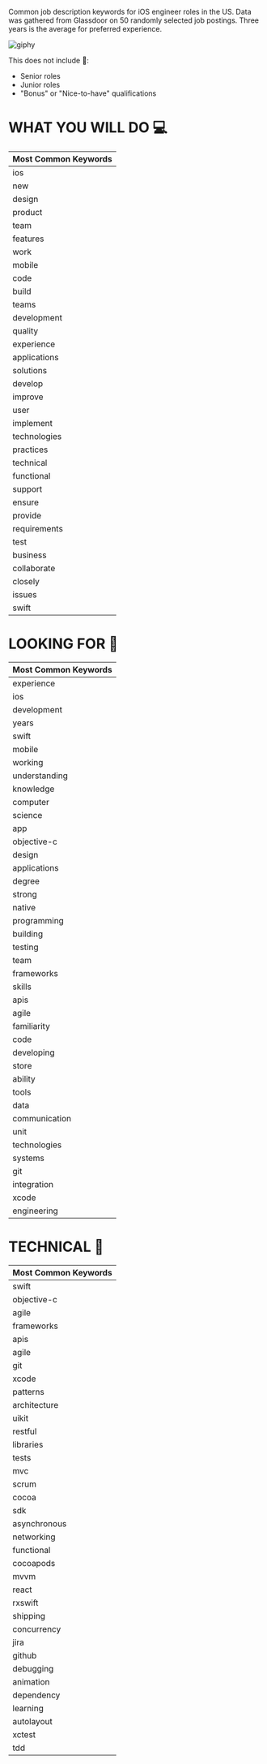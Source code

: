 Common job description keywords for iOS engineer roles in the US. Data was gathered from Glassdoor on 50 randomly selected job postings. Three years is the average for preferred experience. 

![giphy](https://media.giphy.com/media/ekjmhJUGHJm7FC4Juo/giphy.gif)


This does not include 🚫: 
- Senior roles
- Junior roles
- "Bonus" or "Nice-to-have" qualifications

# WHAT YOU WILL DO 💻 

| Most Common Keywords
| ------------- | 
| ios  |
| new  |
| design  |
| product  |
| team  |
| features  |
| work  |
| mobile  |
| code  |
| build  |
| teams  |
| development  |
| quality  |
| experience  |
| applications  |
| solutions  |
| develop  |
| improve  |
| user  |
| implement  |
| technologies  |
| practices  |
| technical  |
| functional  |
| support  |
| ensure  |
| provide  |
| requirements  |
| test  |
| business |
| collaborate  |
| closely |
| issues  |
| swift  |

# LOOKING FOR 🔎

| Most Common Keywords
| ------------- | 
| experience  |
| ios  |
| development  |
| years  |
| swift  |
| mobile  |
| working  |
| understanding  |
| knowledge  |
| computer  |
| science  |
| app  |
| objective-c  |
| design  |
| applications  |
| degree  |
| strong  |
| native  |
| programming  |
| building  |
| testing  |
| team  |
| frameworks  |
| skills  |
| apis  |
| agile  |
| familiarity  |
| code  |
| developing  |
| store  |
| ability  |
| tools  |
| data  |
| communication  |
| unit  |
| technologies  |
| systems  |
| git  |
| integration  |
| xcode  |
| engineering  |

# TECHNICAL 🧠

| Most Common Keywords
| ------------- | 
| swift  |
| objective-c  |
| agile  |
| frameworks  |
| apis  |
| agile  |
| git  |
| xcode  |
| patterns  |
| architecture  |
| uikit  |
| restful  |
| libraries  |
| tests  |
| mvc  |
| scrum  |
| cocoa  |
| sdk  |
| asynchronous  |
| networking  |
| functional  |
| cocoapods  |
| mvvm  |
| react  |
| rxswift  |
| shipping  |
| concurrency  |
| jira  |
| github  |
| debugging  |
| animation  |
| dependency  |
| learning  |
| autolayout  |
| xctest  |
| tdd  |
